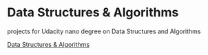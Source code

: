 # Data Structures & Algorithms

projects for Udacity nano degree on Data Structures and Algorithms

[Data Structures & Algorithms](https://www.udacity.com/course/data-structures-and-algorithms-nanodegree--nd256)
